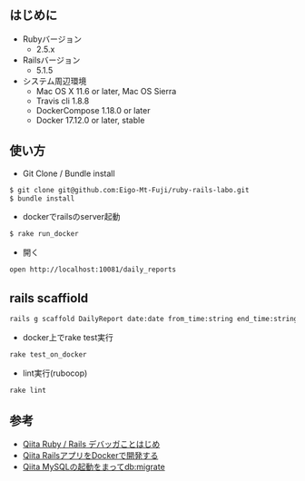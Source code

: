 ## はじめに

* Rubyバージョン
    * 2.5.x
* Railsバージョン
    * 5.1.5
* システム周辺環境
    * Mac OS X 11.6 or later, Mac OS Sierra
    * Travis cli 1.8.8
    * DockerCompose 1.18.0 or later
    * Docker 17.12.0 or later, stable

## 使い方

* Git Clone / Bundle install

```bash
$ git clone git@github.com:Eigo-Mt-Fuji/ruby-rails-labo.git
$ bundle install
```

* dockerでrailsのserver起動 

```bash
$ rake run_docker
```

* 開く

```bash
open http://localhost:10081/daily_reports
```

## rails scaffiold

```bash
rails g scaffold DailyReport date:date from_time:string end_time:string comment:string
```

* docker上でrake test実行

```bash
rake test_on_docker
```

* lint実行(rubocop)

```bash
rake lint
```

## 参考

* [Qiita Ruby / Rails デバッガことはじめ](https://qiita.com/port-development/items/5ea6448eb2b45c70ef65)
* [Qiita RailsアプリをDockerで開発する](https://qiita.com/togana/items/30b22fc39fe6f7a188ec)
* [Qiita MySQLの起動をまってdb:migrate](https://qiita.com/k_tada/items/66c872104beabcfb4340)
